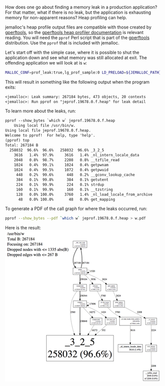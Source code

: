 How does one go about finding a memory leak in a production application?  For that matter, what if there is no leak, but the application is exhausting memory for non-apparent reasons?  Heap profiling can help.

jemalloc's heap profile output files are compatible with those created by [gperftools](https://code.google.com/p/gperftools/), so the [gperftools heap profiler documentation](http://gperftools.googlecode.com/svn/trunk/doc/heapprofile.html) is relevant reading.  You will need the `pprof` Perl script that is part of the [gperftools](https://code.google.com/p/gperftools/) distribution.  Use the `pprof` that is included with jemalloc.

Let's start off with the simple case, where it is possible to shut the application down and see what memory was still allocated at exit.  The offending application we will look at is `w`:

```sh
MALLOC_CONF=prof_leak:true,lg_prof_sample:0 LD_PRELOAD=${JEMALLOC_PATH}/lib/libjemalloc.so.1 w
```

This will result in something like the following output when the program exits:

```text
<jemalloc>: Leak summary: 267184 bytes, 473 objects, 20 contexts
<jemalloc>: Run pprof on "jeprof.19678.0.f.heap" for leak detail
```

To learn more about the leaks, run:

```text
pprof --show_bytes `which w` jeprof.19678.0.f.heap
    Using local file /usr/bin/w.
Using local file jeprof.19678.0.f.heap.
Welcome to pprof!  For help, type 'help'.
(pprof) top
Total: 267184 B
  258032  96.6%  96.6%   258032  96.6% _3_2_5
    3616   1.4%  97.9%     3616   1.4% _nl_intern_locale_data
    2048   0.8%  98.7%     2208   0.8% __tzfile_read
    1024   0.4%  99.1%     1024   0.4% getpwnam
    1024   0.4%  99.5%     1072   0.4% getpwuid
     448   0.2%  99.6%      448   0.2% __gconv_lookup_cache
     384   0.1%  99.8%      384   0.1% getutent
     224   0.1%  99.9%      224   0.1% strdup
     160   0.1%  99.9%      160   0.1% __tzstring
     128   0.0% 100.0%     3760   1.4% _nl_load_locale_from_archive
      48   0.0% 100.0%       48   0.0% get_mapping
```

To generate a PDF of the call graph for where the leaks occurred, run:

```sh
pprof --show_bytes --pdf `which w` jeprof.19678.0.f.heap > w.pdf
```

Here is the result: ![w.pdf](images/w.png)